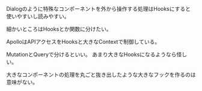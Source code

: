 Dialogのように特殊なコンポーネントを外から操作する処理はHooksにすると使いやすいし読みやすい。

細かいところはHooksとか関数に分けたい。

ApolloはAPIアクセスをHooksと大きなContextで制御している。

MutationとQueryで分けるといい。
あまり大きなHooksになるようなら怪しい。

大きなコンポーネントの処理を丸ごと抜き出したような大きなフックを作るのは意味がない。
